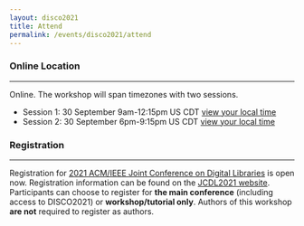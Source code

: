 ```yaml
---
layout: disco2021
title: Attend
permalink: /events/disco2021/attend
---
```

### Online Location
---
Online. The workshop will span timezones with two sessions.

- Session 1: 30 September 9am-12:15pm US CDT [view your local time](https://www.timeanddate.com/worldclock/fixedtime.html?iso=20210930T09&p1=5158&ah=3&am=15)
- Session 2: 30 September 6pm-9:15pm US CDT [view your local time](https://www.timeanddate.com/worldclock/fixedtime.html?iso=20210930T18&p1=5158&ah=3&am=15)

### Registration
---
Registration for [2021 ACM/IEEE Joint Conference on Digital Libraries](https://2021.jcdl.org) is open now. Registration information can be found on the [JCDL2021 website](https://2021.jcdl.org/registration). Participants can choose to register for **the main conference** (including access to DISCO2021) or **workshop/tutorial only**. Authors of this workshop **are not** required to register as authors.
